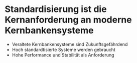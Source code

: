 Standardisierung ist die Kernanforderung an moderne Kernbankensysteme
=====================================================================
* Veraltete Kernbankensysteme sind Zukunftsgefährdend
* Hoch standardtisierte Systeme werden gebraucht
* Hohe Performance und Stabilität als Anforderung

